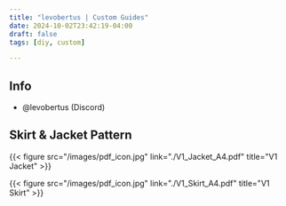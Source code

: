 ```yaml
---
title: "levobertus | Custom Guides"
date: 2024-10-02T23:42:19-04:00
draft: false
tags: [diy, custom]

---
```

## Info
- @levobertus (Discord)

## Skirt & Jacket Pattern

{{< figure src="/images/pdf_icon.jpg" link="./V1_Jacket_A4.pdf" title="V1 Jacket" >}}

{{< figure src="/images/pdf_icon.jpg" link="./V1_Skirt_A4.pdf" title="V1 Skirt" >}}
